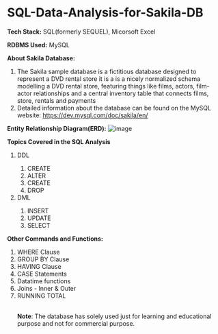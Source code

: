 # SQL-Data-Analysis-for-Sakila-DB

<b>Tech Stack:</b> SQL(formerly SEQUEL), Micorsoft Excel

<b>RDBMS Used:</b> MySQL

<b>About Sakila Database:</b>
1. The Sakila sample database is a fictitious database designed to represent a DVD rental store it is a is a nicely normalized schema modelling a DVD rental store, featuring things like films, actors, film-actor relationships and a central inventory table that connects films, store, rentals and payments
2. Detailed information about the database can be found on the MySQL website: https://dev.mysql.com/doc/sakila/en/



<b>Entity Relationship Diagram(ERD):</b>
![image](https://user-images.githubusercontent.com/77091413/207699529-ea74881c-7a90-440f-a1ef-ac4ae6534c80.png)

<b> Topics Covered in the SQL Analysis</b>

<ol>
<li>DDL</li>
<ol>
  <li>CREATE</li>
  <li>ALTER</li>
  <li>CREATE</li>
  <li>DROP</li>
</ol>  
<li>DML</li>
<ol>
  <li>INSERT</li>
  <li>UPDATE</li>
  <li>SELECT</li>
</ol>
</ol>

<b>Other Commands and Functions:</b>
<ol>
<li>WHERE Clause</li>
<li>GROUP BY Clause</li>
<li>HAVING Clause</li>
<li>CASE Statements</li>
<li>Datatime functions</li>
<li>Joins - Inner & Outer</li>
<li>RUNNING TOTAL</li>
  
<br> 

<b>Note</b>: The database has solely used just for learning and educational purpose and not for commercial purpose.
